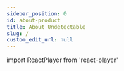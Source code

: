 ```yaml
---
sidebar_position: 0
id: about-product
title: About Undetectable
slug: /
custom_edit_url: null
---
```

import ReactPlayer from 'react-player'

